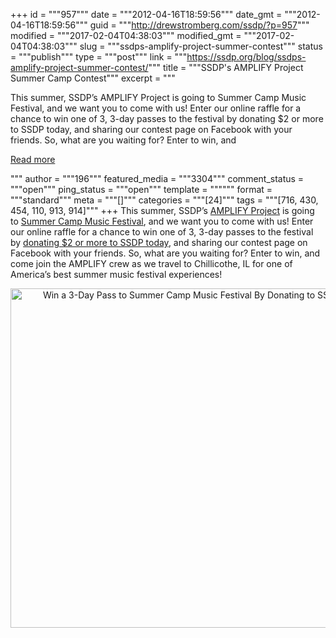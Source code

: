 +++
id = """957"""
date = """2012-04-16T18:59:56"""
date_gmt = """2012-04-16T18:59:56"""
guid = """http://drewstromberg.com/ssdp/?p=957"""
modified = """2017-02-04T04:38:03"""
modified_gmt = """2017-02-04T04:38:03"""
slug = """ssdps-amplify-project-summer-contest"""
status = """publish"""
type = """post"""
link = """https://ssdp.org/blog/ssdps-amplify-project-summer-contest/"""
title = """SSDP&#039;s AMPLIFY Project Summer Camp Contest"""
excerpt = """<p>This summer, SSDP&#8217;s AMPLIFY Project is going to Summer Camp Music Festival, and we want you to come with us! Enter our online raffle for a chance to win one of 3, 3-day passes to the festival by donating $2 or more to SSDP today, and sharing our contest page on Facebook with your friends. So, what are you waiting for? Enter to win, and</p>
<div class="h10"></div>
<p><a class="more-link2 flat" href="https://ssdp.org/blog/ssdps-amplify-project-summer-contest/">Read more</a></p>
"""
author = """196"""
featured_media = """3304"""
comment_status = """open"""
ping_status = """open"""
template = """"""
format = """standard"""
meta = """[]"""
categories = """[24]"""
tags = """[716, 430, 454, 110, 913, 914]"""
+++
This summer, SSDP&#8217;s <a href="http://ssdp.org/amplify">AMPLIFY Project</a> is going to <a href="http://summercampfestival.com/">Summer Camp Music Festival</a>, and we want you to come with us! Enter our online raffle for a chance to win one of 3, 3-day passes to the festival by <a href="http://ssdp.org/amplify/contest">donating $2 or more to SSDP today</a>, and sharing our contest page on Facebook with your friends. So, what are you waiting for? Enter to win, and come join the AMPLIFY crew as we travel to Chillicothe, IL for one of America&#8217;s best summer music festival experiences!

<p style="text-align: center;"><img class="aligncenter" title="Summer-Camp-SSDP-Contest" src="http://ssdp.org/assets/images/AMPLIFY/Screen%20shot%202012-04-16%20at%2011.07.57%20AM.png" alt="Win a 3-Day Pass to Summer Camp Music Festival By Donating to SSDP" width="564" height="543" /></p>

&nbsp;
